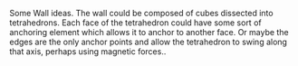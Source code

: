 
Some Wall ideas. The wall could be composed of cubes dissected into tetrahedrons. Each face of the tetrahedron could have some sort of anchoring element which allows it to anchor to another face. Or maybe the edges are the only anchor points and allow the tetrahedron to swing along that axis, perhaps using magnetic forces.. 
